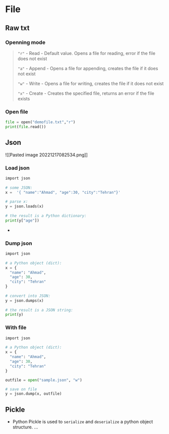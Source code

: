 # File
## Raw txt
### Openning mode
>`"r"` - Read - Default value. Opens a file for reading, error if the file does not exist
>
>`"a"` - Append - Opens a file for appending, creates the file if it does not exist
> 
> `"w"` - Write - Opens a file for writing, creates the file if it does not exist
> 
> `"x"` - Create - Creates the specified file, returns an error if the file exists 

### Open file
```python
file = open("demofile.txt","r")
print(file.read())
```

## Json
![[Pasted image 20221217082534.png]]


### Load json
```python
import json  
  
# some JSON:  
x =  '{ "name":"Ahmad", "age":30, "city":"Tehran"}'  
  
# parse x:  
y = json.loads(x)  
  
# the result is a Python dictionary:  
print(y["age"])
```
-

### Dump json
```python
import json  
  
# a Python object (dict):  
x = {  
  "name": "Ahmad",  
  "age": 30,  
  "city": "Tehran"  
}  
  
# convert into JSON:  
y = json.dumps(x)  
  
# the result is a JSON string:  
print(y)
```

### With file
```python
import json  
  
# a Python object (dict):  
x = {  
  "name": "Ahmad",  
  "age": 30,  
  "city": "Tehran"  
}  

outfile = open("sample.json", "w")

# save on file
y = json.dump(x, outfile)  
```


## Pickle
- Python Pickle is used to `serialize` and `deserialize` a python object structure.
...
